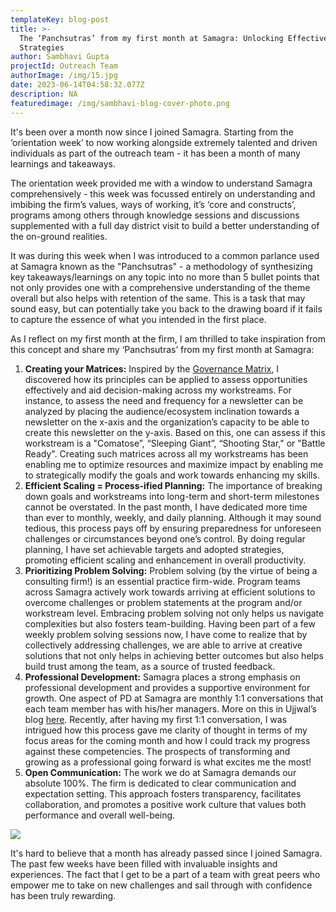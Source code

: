 ```yaml
---
templateKey: blog-post
title: >-
  The ‘Panchsutras’ from my first month at Samagra: Unlocking Effective
  Strategies
author: Sambhavi Gupta
projectId: Outreach Team
authorImage: /img/15.jpg
date: 2023-06-14T04:58:32.077Z
description: NA
featuredimage: /img/sambhavi-blog-cover-photo.png
---
```

It's been over a month now since I joined Samagra. Starting from the ‘orientation week’ to now working alongside extremely talented and driven individuals as part of the outreach team - it has been a month of many learnings and takeaways. 

The orientation week provided me with a window to understand Samagra comprehensively - this week was focussed entirely on understanding and imbibing the firm’s values, ways of working, it’s ‘core and constructs’, programs among others through knowledge sessions and discussions supplemented with a full day district visit to build a better understanding of the on-ground realities. 

It was during this week when I was introduced to a common parlance used at Samagra known as the "Panchsutras" - a methodology of synthesizing key takeaways/learnings on any topic into no more than 5 bullet points that not only provides one with a comprehensive understanding of the theme overall but also helps with retention of the same. This is a task that may sound easy, but can potentially take you back to the drawing board if it fails to capture the essence of what you intended in the first place. 

As I reflect on my first month at the firm, I am thrilled to take inspiration from this concept and share my ‘Panchsutras’ from my first month at Samagra:

1. **Creating your Matrices:** Inspired by the [Governance Matrix](https://www.samagragovernance.in/governanceframeworks), I discovered how its principles can be applied to assess opportunities effectively and aid decision-making across my workstreams. For instance, to assess the need and frequency for a newsletter can be analyzed by placing the audience/ecosystem inclination towards a newsletter on the x-axis and the organization’s capacity to be able to create this newsletter on the y-axis. Based on this, one can assess if this workstream is a "Comatose”, “Sleeping Giant”, “Shooting Star,"  or "Battle Ready". Creating such matrices across all my workstreams has been enabling me to optimize resources and maximize impact by enabling me to strategically modify the goals and work towards enhancing my skills.
2. **Efficient Scaling = Process-ified Planning:** The importance of breaking down goals and workstreams into long-term and short-term milestones cannot be overstated. In the past month, I have dedicated more time than ever to monthly, weekly, and daily planning. Although it may sound tedious, this process pays off by ensuring preparedness for unforeseen challenges or circumstances beyond one’s control. By doing regular planning, I have set achievable targets and adopted strategies, promoting efficient scaling and enhancement in overall productivity.
3. **Prioritizing Problem Solving:** Problem solving (by the virtue of being a consulting firm!) is an essential practice firm-wide. Program teams across Samagra actively work towards arriving at efficient solutions to overcome challenges or problem statements at the program and/or workstream level. Embracing problem solving not only helps us navigate complexities but also fosters team-building. Having been part of a few weekly problem solving sessions now, I have come to realize that by collectively addressing challenges, we are able to arrive at creative solutions that not only helps in achieving better outcomes but also helps build trust among the team, as a source of trusted feedback. 
4. **Professional Development:** Samagra places a strong emphasis on professional development and provides a supportive environment for growth. One aspect of PD at Samagra are monthly 1:1 conversations that each team member has with his/her managers. More on this in Ujjwal’s blog [here](https://www.samagragovernance.in/blog/2020-04-08-professional-development-the-samagra-way/). Recently, after having my first 1:1 conversation, I was intrigued how this process gave me clarity of thought in terms of my focus areas for the coming month and how I could track my progress against these competencies. The prospects of transforming and growing as a professional going forward is what excites me the most! 
5. **Open Communication:** The work we do at Samagra demands our absolute 100%. The firm is dedicated to clear communication and expectation setting. This approach fosters transparency, facilitates collaboration, and promotes a positive work culture that values both performance and overall well-being.

![](/img/sambhavi-s-blog.jpg)

It's hard to believe that a month has already passed since I joined Samagra. The past few weeks have been filled with invaluable insights and experiences. The fact that I get to be a part of a team with great peers who empower me to take on new challenges and sail through with confidence has been truly rewarding.
